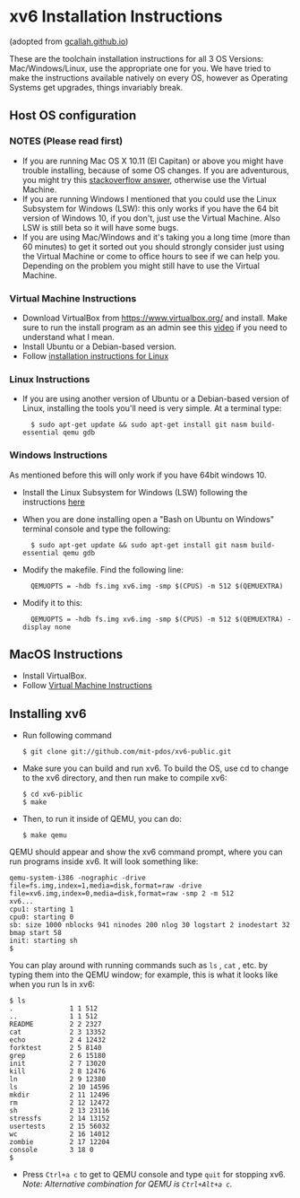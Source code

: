 xv6 Installation Instructions
=============================

(adopted from [gcallah.github.io](https://gcallah.github.io/OperatingSystems/xv6Install.html))

These are the toolchain installation instructions for all 3 OS Versions:
Mac/Windows/Linux, use the appropriate one for you. We have tried to make
the instructions available natively on every OS, however as Operating
Systems get upgrades, things invariably break.

## Host OS configuration

### NOTES (Please read first)

-   If you are running Mac OS X 10.11 (El Capitan) or above you might
    have trouble installing, because of some OS changes. If you are
    adventurous, you might try this [stackoverflow
    answer](https://stackoverflow.com/questions/33860902/building-gcc-on-os-x-10-1),
    otherwise use the Virtual Machine.
-   If you are running Windows I mentioned that you could use the Linux
    Subsystem for Windows (LSW): this only works if you have the 64 bit
    version of Windows 10, if you don't, just use the Virtual Machine.
    Also LSW is still beta so it will have some bugs.
-   If you are using Mac/Windows and it's taking you a long time (more
    than 60 minutes) to get it sorted out you should strongly consider
    just using the Virtual Machine or come to office hours to see if we
    can help you. Depending on the problem you might still have to use
    the Virtual Machine.

### Virtual Machine Instructions

-   Download VirtualBox from <https://www.virtualbox.org/> and install.
    Make sure to run the install program as an admin see this
    [video](https://www.youtube.com/watch?v=RV3MDnHvWWA) if you need to
    understand what I mean.
-   Install Ubuntu or a Debian-based version.
-   Follow [installation instructions for Linux](#linux-instructions)

### Linux Instructions

-   If you are using another version of Ubuntu or a Debian-based version
    of Linux, installing the tools you'll need is very simple. At a
    terminal type:

          $ sudo apt-get update && sudo apt-get install git nasm build-essential qemu gdb

### Windows Instructions

As mentioned before this will only work if you have 64bit windows 10.

-   Install the Linux Subsystem for Windows (LSW) following the
    instructions
    [here](http://www.howtogeek.com/249966/how-to-install-and-use-the-linux-bash-shell-on-windows-10/)
-   When you are done installing open a "Bash on Ubuntu on Windows"
    terminal console and type the following:

          $ sudo apt-get update && sudo apt-get install git nasm build-essential qemu gdb

-   Modify the makefile. Find the following line:

          QEMUOPTS = -hdb fs.img xv6.img -smp $(CPUS) -m 512 $(QEMUEXTRA)

-   Modify it to this:

          QEMUOPTS = -hdb fs.img xv6.img -smp $(CPUS) -m 512 $(QEMUEXTRA) -display none

## MacOS Instructions

-   Install VirtualBox.
-   Follow [Virtual Machine Instructions](#virtual-machine-instructions)

## Installing xv6

-   Run following command

        $ git clone git://github.com/mit-pdos/xv6-public.git

-   Make sure you can build and run xv6. To build the OS, use cd to change to the xv6 directory, and then run make to compile xv6:

        $ cd xv6-piblic
        $ make

-   Then, to run it inside of QEMU, you can do:

        $ make qemu

QEMU should appear and show the xv6 command prompt, where you can run programs inside xv6. It will look something like:

    qemu-system-i386 -nographic -drive file=fs.img,index=1,media=disk,format=raw -drive file=xv6.img,index=0,media=disk,format=raw -smp 2 -m 512 
    xv6...
    cpu1: starting 1
    cpu0: starting 0
    sb: size 1000 nblocks 941 ninodes 200 nlog 30 logstart 2 inodestart 32 bmap start 58
    init: starting sh
    $ 



You can play around with running commands such as `ls` , `cat` , etc. by typing them into the QEMU window; for example, this is what it looks like when you run ls in xv6:

    $ ls
    .              1 1 512
    ..             1 1 512
    README         2 2 2327
    cat            2 3 13352
    echo           2 4 12432
    forktest       2 5 8140
    grep           2 6 15180
    init           2 7 13020
    kill           2 8 12476
    ln             2 9 12380
    ls             2 10 14596
    mkdir          2 11 12496
    rm             2 12 12472
    sh             2 13 23116
    stressfs       2 14 13152
    usertests      2 15 56032
    wc             2 16 14012
    zombie         2 17 12204
    console        3 18 0
    $ 

-   Press `Ctrl+a c` to get to QEMU console and type `quit` for stopping xv6. *Note: Alternative combination for QEMU is `Ctrl+Alt+a c`.*
